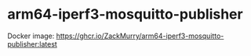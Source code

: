 # arm64-iperf3-mosquitto-publisher

Docker image: https://ghcr.io/ZackMurry/arm64-iperf3-mosquitto-publisher:latest

